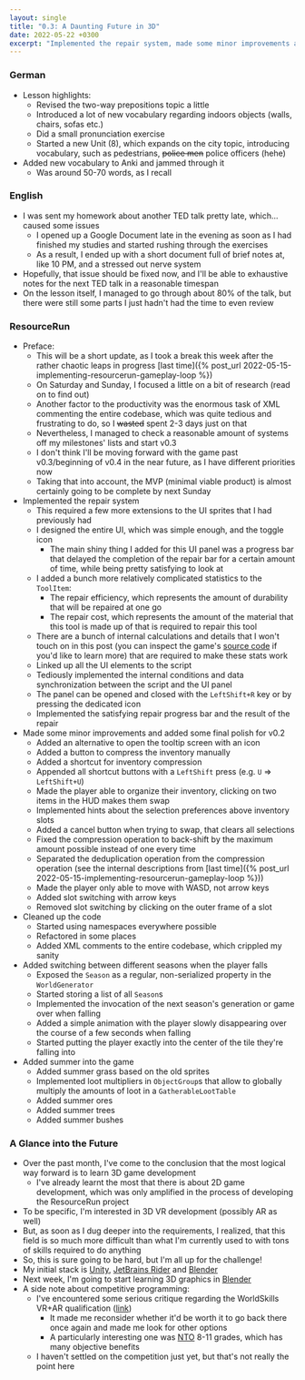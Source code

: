 ```yaml
---
layout: single
title: "0.3: A Daunting Future in 3D"
date: 2022-05-22 +0300
excerpt: "Implemented the repair system, made some minor improvements and added some final polish..."
---
```


### German

- Lesson highlights:
  - Revised the two-way prepositions topic a little
  - Introduced a lot of new vocabulary regarding indoors objects (walls, chairs, sofas etc.)
  - Did a small pronunciation exercise
  - Started a new Unit (8), which expands on the city topic, introducing vocabulary, such as pedestrians, ~~police men~~
    police officers (hehe)
- Added new vocabulary to Anki and jammed through it
  - Was around 50-70 words, as I recall

### English

- I was sent my homework about another TED talk pretty late, which... caused some issues
  - I opened up a Google Document late in the evening as soon as I had finished my studies and started rushing through
    the exercises
  - As a result, I ended up with a short document full of brief notes at, like 10 PM, and a stressed out nerve system
- Hopefully, that issue should be fixed now, and I'll be able to exhaustive notes for the next TED talk in a reasonable
  timespan
- On the lesson itself, I managed to go through about 80% of the talk, but there were still some parts I just hadn't
  had the time to even review

### ResourceRun

- Preface:
  - This will be a short update, as I took a break this week after the rather chaotic leaps in progress
    [last time]({% post_url 2022-05-15-implementing-resourcerun-gameplay-loop %})
  - On Saturday and Sunday, I focused a little on a bit of research (read on to find out)
  - Another factor to the productivity was the enormous task of XML commenting the entire codebase, which was quite
    tedious and frustrating to do, so I ~~wasted~~ spent 2-3 days just on that
  - Nevertheless, I managed to check a reasonable amount of systems off my milestones' lists and start v0.3
  - I don't think I'll be moving forward with the game past v0.3/beginning of v0.4 in the near future, as I have
    different priorities now
  - Taking that into account, the MVP (minimal viable product) is almost certainly going to be complete by next Sunday
- Implemented the repair system
  - This required a few more extensions to the UI sprites that I had previously had
  - I designed the entire UI, which was simple enough, and the toggle icon
    - The main shiny thing I added for this UI panel was a progress bar that delayed the completion of the repair bar
      for a certain amount of time, while being pretty satisfying to look at
  - I added a bunch more relatively complicated statistics to the `ToolItem`:
    - The repair efficiency, which represents the amount of durability that will be repaired at one go
    - The repair cost, which represents the amount of the material that this tool is made up of that is required to
      repair this tool
  - There are a bunch of internal calculations and details that I won't touch on in this post (you can inspect the
    game's [source code](https://github.com/kanpov/ResourceRun) if you'd like to learn more) that are required to make
    these stats work
  - Linked up all the UI elements to the script
  - Tediously implemented the internal conditions and data synchronization between the script and the UI panel
  - The panel can be opened and closed with the `LeftShift+R` key or by pressing the dedicated icon
  - Implemented the satisfying repair progress bar and the result of the repair
- Made some minor improvements and added some final polish for v0.2
  - Added an alternative to open the tooltip screen with an icon
  - Added a button to compress the inventory manually
  - Added a shortcut for inventory compression
  - Appended all shortcut buttons with a `LeftShift` press (e.g. `U` => `LeftShift+U`)
  - Made the player able to organize their inventory, clicking on two items in the HUD makes them swap
  - Implemented hints about the selection preferences above inventory slots
  - Added a cancel button when trying to swap, that clears all selections
  - Fixed the compression operation to back-shift by the maximum amount possible instead of one every time
  - Separated the deduplication operation from the compression operation (see the internal descriptions from
    [last time]({% post_url 2022-05-15-implementing-resourcerun-gameplay-loop %}))
  - Made the player only able to move with WASD, not arrow keys
  - Added slot switching with arrow keys
  - Removed slot switching by clicking on the outer frame of a slot
- Cleaned up the code
  - Started using namespaces everywhere possible
  - Refactored in some places
  - Added XML comments to the entire codebase, which crippled my sanity
- Added switching between different seasons when the player falls
  - Exposed the `Season` as a regular, non-serialized property in the `WorldGenerator`
  - Started storing a list of all `Season`s
  - Implemented the invocation of the next season's generation or game over when falling
  - Added a simple animation with the player slowly disappearing over the course of a few seconds when falling
  - Started putting the player exactly into the center of the tile they're falling into
- Added summer into the game
  - Added summer grass based on the old sprites
  - Implemented loot multipliers in `ObjectGroup`s that allow to globally multiply the amounts of loot in a 
    `GatherableLootTable`
  - Added summer ores
  - Added summer trees
  - Added summer bushes

### A Glance into the Future

- Over the past month, I've come to the conclusion that the most logical way forward is to learn 3D game development
  - I've already learnt the most that there is about 2D game development, which was only amplified in the process of
    developing the ResourceRun project
- To be specific, I'm interested in 3D VR development (possibly AR as well)
- But, as soon as I dug deeper into the requirements, I realized, that this field is so much more difficult than
  what I'm currently used to with tons of skills required to do anything
- So, this is sure going to be hard, but I'm all up for the challenge!
- My initial stack is [Unity](https://unity.com), [JetBrains Rider](https://www.jetbrains.com/rider/) and
  [Blender](https://blender.org)
- Next week, I'm going to start learning 3D graphics in [Blender](https://blender.org)
- A side note about competitive programming:
  - I've encountered some serious critique regarding the WorldSkills VR+AR qualification ([link](https://habr.com/ru/post/652423/))
    - It made me reconsider whether it'd be worth it to go back there once again and made me look for other options
    - A particularly interesting one was [NTO](https://ntcontest.ru) 8-11 grades, which has many objective benefits
  - I haven't settled on the competition just yet, but that's not really the point here
